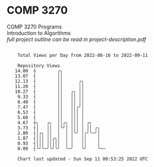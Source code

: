 # COMP 3270
COMP 3270 Programs  
Introduction to Algorithms  
*full project outline can be read in project-description.pdf*

```

    Total Views per Day from 2022-08-16 to 2022-09-11

    Repository Views
   14.00  ┼        ╭╮
   13.07  ┤        ││
   12.13  ┤        ││      ╭╮
   11.20  ┤        ││      ││
   10.27  ┤        ││   ╭╮ ││
    9.33  ┤        ││   ││ ││
    8.40  ┤        ││   ││ ││
    7.47  ┤        ││   ││╭╯│
    6.53  ┤        ││   │││ │
    5.60  ┤        ││   │││ │
    4.67  ┼╮   ╭╮  ││╭╮ │││ │ ╭╮
    3.73  ┤│   ││  │╰╯│ │││ │ ││ ╭╮
    2.80  ┤│╭╮ ││  │  │ │╰╯ │╭╯╰─╯│
    1.87  ┤│││ ││╭╮│  │ │   ││    │
    0.93  ┤│││ │││││  │ │   ││    │
    0.00  ┤╰╯╰─╯╰╯╰╯  ╰─╯   ╰╯    ╰──

    Chart last updated - Sun Sep 11 00:53:25 2022 UTC
    
```
